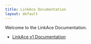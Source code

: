 ```yaml
---
title: LinkAce Documentation
layout: default
---
```


Welcome to the LinkAce Documentation.

* [LinkAce v1 Documentation](/docs/v1/)
